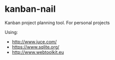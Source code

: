 # kanban-nail
Kanban project planning tool. For personal projects

Using: 
* http://www.juce.com/
* https://www.sqlite.org/
* http://www.webtoolkit.eu
